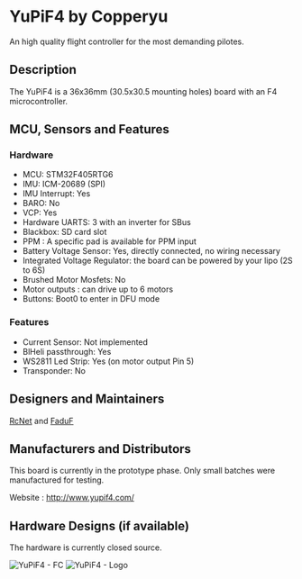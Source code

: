 # YuPiF4 by Copperyu

An high quality flight controller for the most demanding pilotes.

## Description

The YuPiF4 is a 36x36mm (30.5x30.5 mounting holes) board with an F4 microcontroller.

## MCU, Sensors and Features

### Hardware

- MCU: STM32F405RTG6
- IMU: ICM-20689 (SPI)
- IMU Interrupt: Yes
- BARO: No
- VCP: Yes
- Hardware UARTS: 3 with an inverter for SBus
- Blackbox: SD card slot
- PPM : A specific pad is available for PPM input
- Battery Voltage Sensor: Yes, directly connected, no wiring necessary
- Integrated Voltage Regulator: the board can be powered by your lipo (2S to 6S)
- Brushed Motor Mosfets: No
- Motor outputs : can drive up to 6 motors
- Buttons: Boot0 to enter in DFU mode

### Features

- Current Sensor: Not implemented
- BlHeli passthrough: Yes
- WS2811 Led Strip: Yes (on motor output Pin 5)
- Transponder: No

## Designers and Maintainers

[RcNet](https://github.com/ted-rcnet) and [FaduF](https://github.com/Faduf)

## Manufacturers and Distributors

This board is currently in the prototype phase. Only small batches were manufactured for testing.

Website : http://www.yupif4.com/

## Hardware Designs (if available)

The hardware is currently closed source.

![YuPiF4 - FC](https://www.yupif4.com/imgs/FC2.jpg)
![YuPiF4 - Logo](https://www.yupif4.com/imgs/YuPiF4.jpg)

